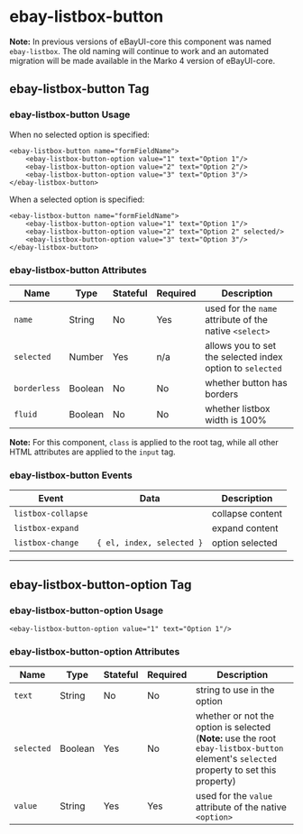 # ebay-listbox-button

**Note:** In previous versions of eBayUI-core this component was named `ebay-listbox`. The old naming will continue to work and an automated migration will be made available in the Marko 4 version of eBayUI-core.

## ebay-listbox-button Tag

### ebay-listbox-button Usage

When no selected option is specified:

```marko
<ebay-listbox-button name="formFieldName">
    <ebay-listbox-button-option value="1" text="Option 1"/>
    <ebay-listbox-button-option value="2" text="Option 2"/>
    <ebay-listbox-button-option value="3" text="Option 3"/>
</ebay-listbox-button>
```

When a selected option is specified:

```marko
<ebay-listbox-button name="formFieldName">
    <ebay-listbox-button-option value="1" text="Option 1"/>
    <ebay-listbox-button-option value="2" text="Option 2" selected/>
    <ebay-listbox-button-option value="3" text="Option 3"/>
</ebay-listbox-button>
```

### ebay-listbox-button Attributes

Name | Type | Stateful | Required | Description
--- | --- | --- | --- | ---
`name` | String | No | Yes | used for the `name` attribute of the native `<select>`
`selected` | Number | Yes | n/a | allows you to set the selected index option to `selected`
`borderless` | Boolean | No | No | whether button has borders
`fluid` | Boolean | No | No | whether listbox width is 100%

**Note:** For this component, `class` is applied to the root tag, while all other HTML attributes are applied to the `input` tag.

### ebay-listbox-button Events

Event | Data |  Description
--- | --- | ---
`listbox-collapse` | | collapse content
`listbox-expand` | | expand content
`listbox-change` | `{ el, index, selected }` | option selected
---

## ebay-listbox-button-option Tag

### ebay-listbox-button-option Usage

```marko
<ebay-listbox-button-option value="1" text="Option 1"/>
```

### ebay-listbox-button-option Attributes

Name | Type | Stateful | Required | Description
--- | --- | --- | --- | ---
`text` | String | No | No | string to use in the option
`selected` | Boolean | Yes | No | whether or not the option is selected (**Note:** use the root `ebay-listbox-button` element's `selected` property to set this property)
`value` | String | Yes | Yes | used for the `value` attribute of the native `<option>`
